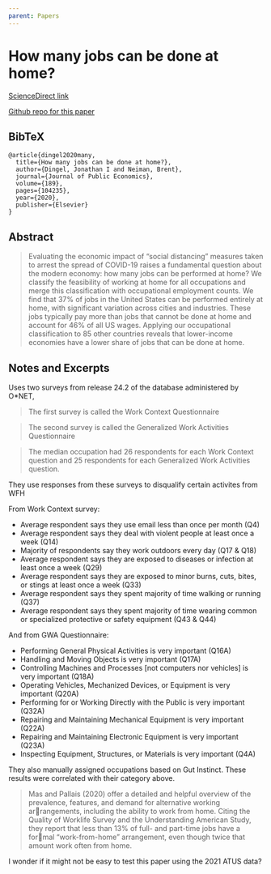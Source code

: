```yaml
---
parent: Papers
---
```


# How many jobs can be done at home?

[ScienceDirect link](https://www.sciencedirect.com/science/article/pii/S0047272720300992)

[Github repo for this paper](https://github.com/jdingel/DingelNeiman-workathome)

## BibTeX
```
@article{dingel2020many,
  title={How many jobs can be done at home?},
  author={Dingel, Jonathan I and Neiman, Brent},
  journal={Journal of Public Economics},
  volume={189},
  pages={104235},
  year={2020},
  publisher={Elsevier}
}
```

## Abstract

> Evaluating the economic impact of “social distancing” measures taken to arrest the spread of COVID-19 raises a fundamental question about the modern economy: how many jobs can be performed at home? We classify the feasibility of working at home for all occupations and merge this classification with occupational employment counts. We find that 37% of jobs in the United States can be performed entirely at home, with significant variation across cities and industries. These jobs typically pay more than jobs that cannot be done at home and account for 46% of all US wages. Applying our occupational classification to 85 other countries reveals that lower-income economies have a lower share of jobs that can be done at home.



## Notes and Excerpts

Uses two surveys from release 24.2 of the database administered by O*NET,

> The first survey is called the Work Context Questionnaire

> The second survey is called the Generalized Work Activities Questionnaire

> The median occupation had 26 respondents for each Work Context question and 25 respondents for each Generalized Work Activities question.

They use responses from these surveys to disqualify certain activites from WFH

From Work Context survey:

- Average respondent says they use email less than once per month (Q4)
- Average respondent says they deal with violent people at least once a week (Q14)
- Majority of respondents say they work outdoors every day (Q17 & Q18)
- Average respondent says they are exposed to diseases or infection at least once a week (Q29)
- Average respondent says they are exposed to minor burns, cuts, bites, or stings at least once a week (Q33)
- Average respondent says they spent majority of time walking or running (Q37)
- Average respondent says they spent majority of time wearing common or specialized protective or safety equipment (Q43 & Q44)

And from GWA Questionnaire:

- Performing General Physical Activities is very important (Q16A)
- Handling and Moving Objects is very important (Q17A)
- Controlling Machines and Processes [not computers nor vehicles] is very important (Q18A)
- Operating Vehicles, Mechanized Devices, or Equipment is very important (Q20A)
- Performing for or Working Directly with the Public is very important (Q32A)
- Repairing and Maintaining Mechanical Equipment is very important (Q22A)
- Repairing and Maintaining Electronic Equipment is very important (Q23A)
- Inspecting Equipment, Structures, or Materials is very important (Q4A)


They also manually assigned occupations based on Gut Instinct.
These results were correlated with their category above.


> Mas and Pallais (2020) offer a detailed and helpful overview
of the prevalence, features, and demand for alternative working arrangements, including the ability to work from home. Citing the
Quality of Worklife Survey and the Understanding American Study,
they report that less than 13% of full- and part-time jobs have a formal “work-from-home” arrangement, even though twice that
amount work often from home.

<!--Only 8 pages. Well documented Git repo. My god, this is a clean paper.-->


I wonder if it might not be easy to test this paper using the 2021 ATUS data?